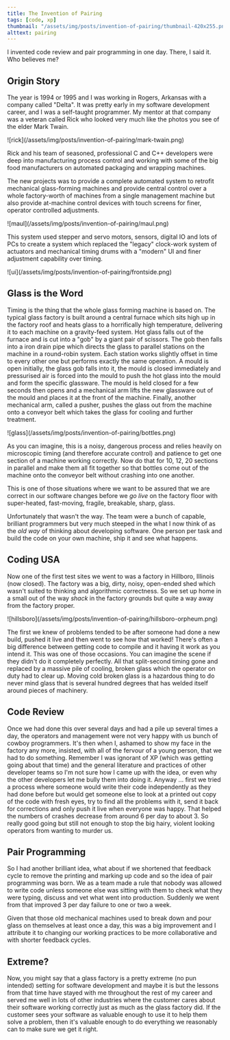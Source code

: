 ```yaml
---
title: The Invention of Pairing
tags: [code, xp]
thumbnail: "/assets/img/posts/invention-of-pairing/thumbnail-420x255.png"
alttext: pairing
---
```


I invented code review and pair programming in one day. There, I said it. Who believes me?

## Origin Story

The year is 1994 or 1995 and I was working in Rogers, Arkansas with a company called "Delta". It was
pretty early in my software development career, and I was a self-taught programmer. My mentor at
that company was a veteran called Rick who looked very much like the photos you see of the elder Mark Twain.

![rick]\(/assets/img/posts/invention-of-pairing/mark-twain.png)

Rick and his team of seasoned, professional C and C++ developers were deep into manufacturing process control
and working with some of the big food manufacturers on automated packaging and wrapping machines.

The new projects was to provide a complete automated system to retrofit mechanical glass-forming machines and provide central control over a whole factory-worth of machines from a single management machine but also provide at-machine control devices with touch screens for finer, operator controlled adjustments.

![maul]\(/assets/img/posts/invention-of-pairing/maul.png)

This system used stepper and servo motors, sensors, digital IO and lots of PCs to create a system which replaced the "legacy" clock-work system of actuators and mechanical timing drums with a "modern" UI and finer adjustment capability over timing.

![ui]\(/assets/img/posts/invention-of-pairing/frontside.png)

## Glass is the Word

Timing is the thing that the whole glass forming machine is based on. The typical glass factory is built around a central furnace which sits high up in the factory roof and heats glass to a horrifically high temperature, delivering it to each machine on a gravity-feed system. Hot glass falls out of the furnace and is cut into a "gob" by a giant pair of scissors. The gob then falls into a iron drain pipe which directs the glass to parallel stations on the machine in a round-robin system. Each station works slightly offset in time to every other one but performs exactly the same operation. A mould is open initially, the glass gob falls into it, the mould is closed immediately and pressurised air is forced into the mould to push the hot glass into the mould and form the specific glassware. The mould is held closed for a few seconds then opens and a mechanical arm lifts the new glassware out of the mould and places it at the front of the machine. Finally, another mechanical arm, called a pusher, pushes the glass out from the machine onto a conveyor belt which takes the glass for cooling and further treatment.

![glass]\(/assets/img/posts/invention-of-pairing/bottles.png)

As you can imagine, this is a noisy, dangerous process and relies heavily on microscopic timing (and therefore accurate control) and patience to get one section of a machine working correctly. Now do that for 10, 12, 20
sections in parallel and make them all fit together so that bottles come out of the machine onto the
conveyor belt without crashing into one another.

This is one of those situations where we want to be assured that we are correct in our software changes before
we _go live_ on the factory floor with super-heated, fast-moving, fragile, breakable, sharp, glass.

Unfortunately that wasn't the way. The team were a bunch of capable, brilliant programmers but very much steeped in the what I now think of as the _old way_ of thinking about developing software. One person per task
and build the code on your own machine, ship it and see what happens.

## Coding USA

Now one of the first test sites we went to was a factory in Hillboro, Illinois (now closed). The factory was a big, dirty, noisy, open-ended shed which wasn't suited to thinking and algorithmic correctness. So we set up home in a small out of the way _shack_ in the factory grounds but quite a way away from the factory proper.

![hillsboro]\(/assets/img/posts/invention-of-pairing/hillsboro-orpheum.png)

The first we knew of problems tended to be after someone had done a new build, pushed it live and then went to see how that worked! There's often a big difference between getting code to compile and it having it work as you intend it. This was one of those occasions. You can imagine the scene if they didn't do it completely perfectly. All that split-second timing gone and replaced by a massive pile of cooling, broken glass which the
operator on duty had to clear up. Moving cold broken glass is a hazardous thing to do never mind glass that is several hundred degrees that has welded itself around pieces of machinery.

## Code Review

Once we had done this over several days and had a pile up several times a day, the operators and management were not very happy with us bunch of cowboy programmers. It's then when I, ashamed to show my face in the factory any more, insisted, with all of the fervour of a young person, that we had to do something. Remember I was ignorant of XP (which was getting going about that time) and the general literature and practices of other developer teams so I'm not sure how I came up with the idea, or even why the other developers let me bully them into doing it. Anyway ... first we tried a process where someone would write their code independently as they had done before but would get someone else to look at a printed out copy of the code with fresh eyes, try to find all the problems with it, send it back for corrections and only push it live when everyone was happy. That helped the numbers of crashes decrease from around 6 per day to about 3. So really good going but still not enough to stop the big hairy, violent looking operators from wanting to murder us.

## Pair Programming

So I had another brilliant idea, what about if we shortened that feedback cycle to remove the printing and marking up code and so the idea of pair programming was born. We as a team made a rule that nobody was allowed to write code unless someone else was sitting with them to check what they were typing, discuss and vet what went into production. Suddenly we went from that improved 3 per day failure to one or two a week.

Given that those old mechanical machines used to break down and pour glass on themselves at least once a day, this was a big improvement and I attribute it to changing our working practices to be more collaborative and with shorter feedback cycles.

## Extreme?

Now, you might say that a glass factory is a pretty extreme (no pun intended) setting for software development and maybe it is but the lessons from that time have stayed with me throughout the rest of my career and served
me well in lots of other industries where the customer cares about their software working correctly just as
much as the glass factory did. If the customer sees your software as valuable enough to use it to help them solve a problem, then it's valuable enough to do everything we reasonably can to make sure we get it right.

